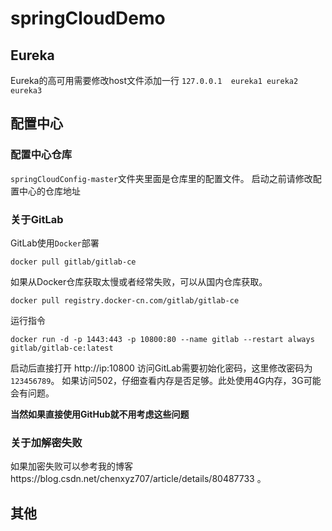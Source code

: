 # springCloudDemo

## Eureka
Eureka的高可用需要修改host文件添加一行
`127.0.0.1  eureka1 eureka2 eureka3`

## 配置中心
### 配置中心仓库
`springCloudConfig-master`文件夹里面是仓库里的配置文件。
启动之前请修改配置中心的仓库地址
### 关于GitLab
GitLab使用`Docker`部署
```shell
docker pull gitlab/gitlab-ce
```
如果从Docker仓库获取太慢或者经常失败，可以从国内仓库获取。
```shell
docker pull registry.docker-cn.com/gitlab/gitlab-ce
```
运行指令
```shell
docker run -d -p 1443:443 -p 10800:80 --name gitlab --restart always gitlab/gitlab-ce:latest
```
启动后直接打开 http://ip:10800 访问GitLab需要初始化密码，这里修改密码为`123456789`。
如果访问502，仔细查看内存是否足够。此处使用4G内存，3G可能会有问题。

**当然如果直接使用GitHub就不用考虑这些问题**
### 关于加解密失败
如果加密失败可以参考我的博客https://blog.csdn.net/chenxyz707/article/details/80487733 。


## 其他


